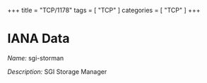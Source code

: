 +++
title = "TCP/1178"
tags = [ "TCP" ]
categories = [ "TCP" ]
+++

# IANA Data

_Name:_ sgi-storman

_Description:_ SGI Storage Manager

